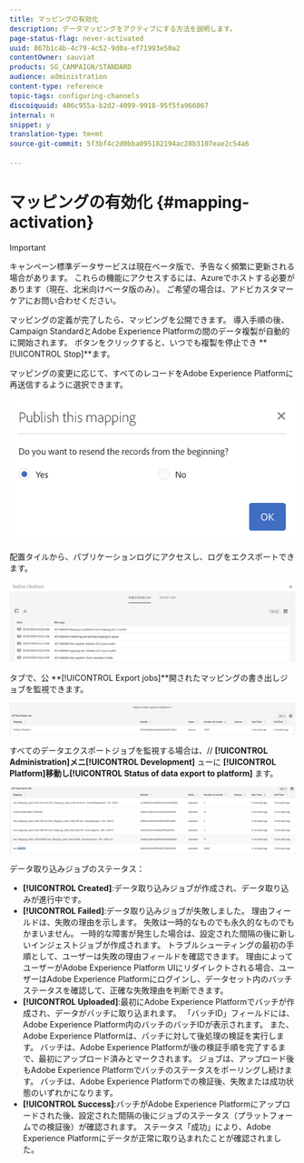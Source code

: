 ```yaml
---
title: マッピングの有効化
description: データマッピングをアクティブにする方法を説明します。
page-status-flag: never-activated
uuid: 867b1c4b-4c79-4c52-9d0a-ef71993e50a2
contentOwner: sauviat
products: SG_CAMPAIGN/STANDARD
audience: administration
content-type: reference
topic-tags: configuring-channels
discoiquuid: 406c955a-b2d2-4099-9918-95f5fa966067
internal: n
snippet: y
translation-type: tm+mt
source-git-commit: 5f3bf4c2d0bba095182194ac28b3107eae2c54a6

---
```



# マッピングの有効化 {#mapping-activation}

>[!IMPORTANT]
>
>キャンペーン標準データサービスは現在ベータ版で、予告なく頻繁に更新される場合があります。 これらの機能にアクセスするには、Azureでホストする必要があります（現在、北米向けベータ版のみ）。 ご希望の場合は、アドビカスタマーケアにお問い合わせください。

マッピングの定義が完了したら、マッピングを公開できます。 導入手順の後、Campaign StandardとAdobe Experience Platformの間のデータ複製が自動的に開始されます。 ボタンをクリックすると、いつでも複製を停止でき **[!UICONTROL Stop]**ます。

マッピングの変更に応じて、すべてのレコードをAdobe Experience Platformに再送信するように選択できます。

![](assets/aep_publishmapping.png)

配置タイルから、パブリケーションログにアクセスし、ログをエクスポートできます。

![](assets/aep_publog.png)

タブで、公 **[!UICONTROL Export jobs]**開されたマッピングの書き出しジョブを監視できます。

![](assets/aep_jobstatus.png)

すべてのデータエクスポートジョブを監視する場合は、// **[!UICONTROL Administration]**メニ**[!UICONTROL Development]** ューに **[!UICONTROL Platform]**移動し**[!UICONTROL Status of data export to platform]** ます。

![](assets/aep_statusmapping.png)

データ取り込みジョブのステータス：

* **[!UICONTROL Created]**:データ取り込みジョブが作成され、データ取り込みが進行中です。
* **[!UICONTROL Failed]**:データ取り込みジョブが失敗しました。 理由フィールドは、失敗の理由を示します。 失敗は一時的なものでも永久的なものでもかまいません。 一時的な障害が発生した場合は、設定された間隔の後に新しいインジェストジョブが作成されます。 トラブルシューティングの最初の手順として、ユーザーは失敗の理由フィールドを確認できます。 理由によってユーザーがAdobe Experience Platform UIにリダイレクトされる場合、ユーザーはAdobe Experience Platformにログインし、データセット内のバッチステータスを確認して、正確な失敗理由を判断できます。
* **[!UICONTROL Uploaded]**:最初にAdobe Experience Platformでバッチが作成され、データがバッチに取り込まれます。 「バッチID」フィールドには、Adobe Experience Platform内のバッチのバッチIDが表示されます。 また、Adobe Experience Platformは、バッチに対して後処理の検証を実行します。 バッチは、Adobe Experience Platformが後の検証手順を完了するまで、最初にアップロード済みとマークされます。 ジョブは、アップロード後もAdobe Experience Platformでバッチのステータスをポーリングし続けます。 バッチは、Adobe Experience Platformでの検証後、失敗または成功状態のいずれかになります。
* **[!UICONTROL Success]**:バッチがAdobe Experience Platformにアップロードされた後、設定された間隔の後にジョブのステータス（プラットフォームでの検証後）が確認されます。 ステータス「成功」により、Adobe Experience Platformにデータが正常に取り込まれたことが確認されました。
